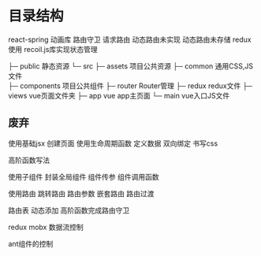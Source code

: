 # 目录结构

react-spring  动画库
路由守卫
请求路由
动态路由未实现
动态路由未存储 redux
使用 recoil.js库实现状态管理

├─  public                  静态资源
└─  src
    ├─ assets               项目公共资源
    ├─ common               通用CSS,JS文件     
    ├─ components           项目公共组件
    ├─ router               Router管理
    ├─ redux                redux文件
    ├─ views                vue页面文件夹
    ├─ app                  vue app主页面
    └─ main                 vue入口JS文件

## 废弃


使用基础jsx 
创建页面 
使用生命周期函数 
定义数据 
双向绑定 
书写css

高阶函数写法

使用子组件 
封装全局组件 
组件传参 
组件调用函数

使用路由
跳转路由
路由参数
嵌套路由 
路由过渡


路由表
动态添加
高阶函数完成路由守卫

redux 
mobx 
数据流控制

ant组件的控制

